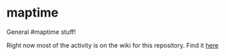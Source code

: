 maptime
=======

General #maptime stuff!

Right now most of the activity is on the wiki for this repository. Find it [here](http://github.com/maptime/maptime/wiki)
